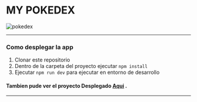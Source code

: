 # MY POKEDEX

![pokedex](https://i.imgur.com/H5eKXQc.png 'pokedex')

---

### Como desplegar la app

1.  Clonar este repositorio
2.  Dentro de la carpeta del proyecto ejecutar `npm install`
3.  Ejecutar `npm run dev` para ejecutar en entorno de desarrollo

#### Tambien pude ver el proyecto Desplegado [Aqui](https://mypokedex-barbosa02058.netlify.app/ 'Aqui') .

---
